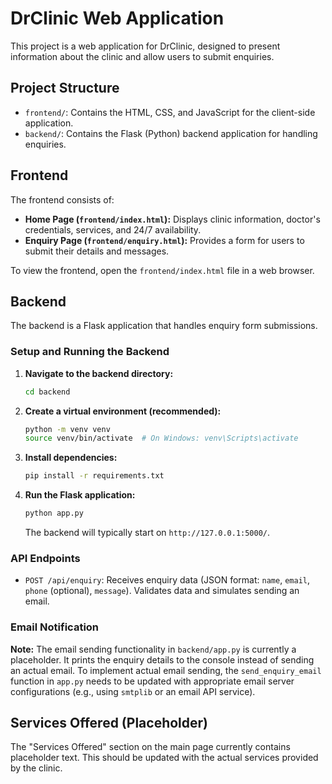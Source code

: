 # DrClinic Web Application

This project is a web application for DrClinic, designed to present information about the clinic and allow users to submit enquiries.

## Project Structure

-   `frontend/`: Contains the HTML, CSS, and JavaScript for the client-side application.
-   `backend/`: Contains the Flask (Python) backend application for handling enquiries.

## Frontend

The frontend consists of:
-   **Home Page (`frontend/index.html`):** Displays clinic information, doctor's credentials, services, and 24/7 availability.
-   **Enquiry Page (`frontend/enquiry.html`):** Provides a form for users to submit their details and messages.

To view the frontend, open the `frontend/index.html` file in a web browser.

## Backend

The backend is a Flask application that handles enquiry form submissions.

### Setup and Running the Backend

1.  **Navigate to the backend directory:**
    ```bash
    cd backend
    ```

2.  **Create a virtual environment (recommended):**
    ```bash
    python -m venv venv
    source venv/bin/activate  # On Windows: venv\Scripts\activate
    ```

3.  **Install dependencies:**
    ```bash
    pip install -r requirements.txt
    ```

4.  **Run the Flask application:**
    ```bash
    python app.py
    ```
    The backend will typically start on `http://127.0.0.1:5000/`.

### API Endpoints

-   `POST /api/enquiry`: Receives enquiry data (JSON format: `name`, `email`, `phone` (optional), `message`). Validates data and simulates sending an email.

### Email Notification

**Note:** The email sending functionality in `backend/app.py` is currently a placeholder. It prints the enquiry details to the console instead of sending an actual email. To implement actual email sending, the `send_enquiry_email` function in `app.py` needs to be updated with appropriate email server configurations (e.g., using `smtplib` or an email API service).

## Services Offered (Placeholder)

The "Services Offered" section on the main page currently contains placeholder text. This should be updated with the actual services provided by the clinic.
